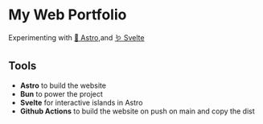 # My Web Portfolio

Experimenting with [🚀 Astro](https://astro.build/),and [🪱 Svelte](https://svelte.dev)

## Tools
- **Astro** to build the website
- **Bun** to power the project
- **Svelte** for interactive islands in Astro
- **Github Actions** to build the website on push on main and copy the dist 

